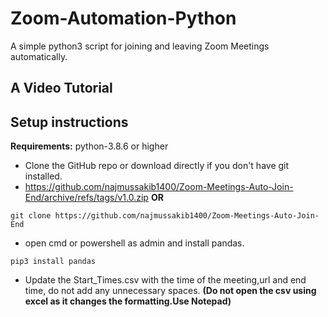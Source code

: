 # Zoom-Automation-Python

A simple python3 script for joining and leaving Zoom Meetings automatically.

## A Video Tutorial

## Setup instructions

**Requirements:** python-3.8.6 or higher

* Clone the GitHub repo or download directly if you don't have git installed.
* https://github.com/najmussakib1400/Zoom-Meetings-Auto-Join-End/archive/refs/tags/v1.0.zip
**OR**
```
git clone https://github.com/najmussakib1400/Zoom-Meetings-Auto-Join-End
```
* open cmd or powershell as admin and install pandas.
```
pip3 install pandas
```
* Update the Start_Times.csv with the time of the meeting,url and end time, do not add any unnecessary spaces. **(Do not open the csv using excel as it changes the formatting.Use Notepad)**
